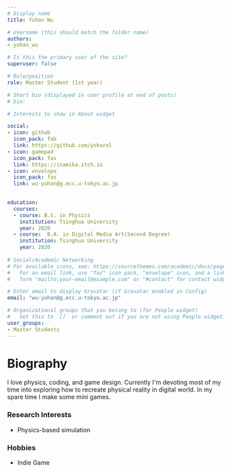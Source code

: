 ```yaml
---
# Display name
title: Yuhan Wu

# Username (this should match the folder name)
authors:
- yuhan_wu

# Is this the primary user of the site?
superuser: false

# Role/position
role: Master Student (1st year)

# Short bio (displayed in user profile at end of posts)
# bio: 

# Interests to show in About widget

social:
- icon: github
  icon_pack: fab
  link: https://github.com/yoharol
- icon: gamepad
  icon_pack: fas
  link: https://inamika.itch.io
- icon: envelope
  icon_pack: fas
  link: wu-yuhan@g.ecc.u-tokyo.ac.jp
  

education:
  courses:
  - course: B.S. in Physics
    institution: Tsinghua University
    year: 2020
  - course:  B.A. in Digital Media Art(Second Degree)
    institution: Tsinghua University
    year: 2020
 
# Social/Academic Networking
# For available icons, see: https://sourcethemes.com/academic/docs/page-builder/#icons
#   For an email link, use "fas" icon pack, "envelope" icon, and a link in the
#   form "mailto:your-email@example.com" or "#contact" for contact widget.

# Enter email to display Gravatar (if Gravatar enabled in Config)
email: "wu-yuhan@g.ecc.u-tokyo.ac.jp"

# Organizational groups that you belong to (for People widget)
#   Set this to `[]` or comment out if you are not using People widget.
user_groups:
- Master Students
---
```



# **Biography**
I love physics, coding, and game design. Currently I'm devoting most of my time into exploring how to recreate physical reality in digital world. In my spare time I make some mini games.

### Research Interests
- Physics-based simulation

### Hobbies
- Indie Game

